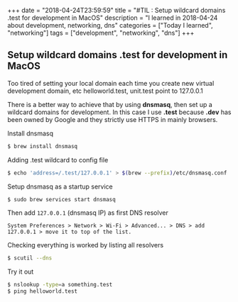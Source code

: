 +++
date = "2018-04-24T23:59:59"
title = "#TIL : Setup wildcard domains .test for development in MacOS"
description = "I learned in 2018-04-24 about development, networking, dns"
categories = ["Today I learned", "networking"]
tags = ["development", "networking", "dns"]
+++



## Setup wildcard domains .test for development in MacOS

Too tired of setting your local domain each time you create new virtual development domain, etc helloworld.test, unit.test point to 127.0.0.1

There is a better way to achieve that by using **dnsmasq**, then set up a wildcard domains for development. In this case I use **.test** because **.dev** has been owned by Google and they strictly use HTTPS in mainly browsers.

Install dnsmasq

```bash
$ brew install dnsmasq
```

Adding .test wildcard to config file

```bash
$ echo 'address=/.test/127.0.0.1' > $(brew --prefix)/etc/dnsmasq.conf
```

Setup dnsmasq as a startup service

```bash
$ sudo brew services start dnsmasq
```

Then add `127.0.0.1` (dnsmasq IP) as first DNS resolver

```
System Preferences > Network > Wi-Fi > Advanced... > DNS > add 127.0.0.1 > move it to top of the list.
```

Checking everything is worked by listing all resolvers

```bash
$ scutil --dns
```

Try it out

```bash
$ nslookup -type=a something.test
$ ping helloworld.test
```
